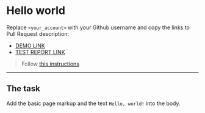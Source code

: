 # Hello world
Replace `<your_account>` with your Github username and copy the links to Pull Request description:
- [DEMO LINK](https://Intellium7.github.io/layout_hello-world/)
- [TEST REPORT LINK](https://Intellium7.github.io/layout_hello-world/report/html_report/)

> Follow [this instructions](https://mate-academy.github.io/layout_task-guideline/#how-to-solve-the-layout-tasks-on-github)
___

## The task
Add the basic page markup and the text `Hello, world!` into the body.
